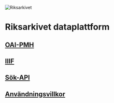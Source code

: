 ![Riksarkivet](https://sok.riksarkivet.se/Administration/Images/Layout/logo2.png)

# Riksarkivet dataplattform

## [OAI-PMH](docs/OAI-PMH.md)

## [IIIF](docs/IIIF.md)

## [Sök-API](docs/Sök-API.md)

## [Användningsvillkor](TOS.md)
